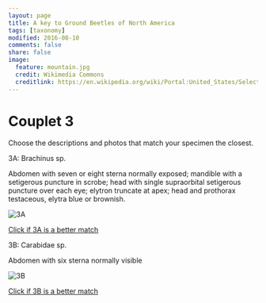 ```yaml
---
layout: page
title: A key to Ground Beetles of North America
tags: [taxonomy]
modified: 2016-08-10
comments: false
share: false
image:
  feature: mountain.jpg
  credit: Wikimedia Commons
  creditlink: https://en.wikipedia.org/wiki/Portal:United_States/Selected_panorama#/media/File:Mount_Ellinor,_Mount_Washington_Panorama.jpg
---
```


# Couplet 3


Choose the descriptions and photos that match your specimen the closest. 

3A: Brachinus sp. 

Abdomen with seven or eight sterna normally exposed; mandible with a setigerous puncture in scrobe; head with single supraorbital setigerous puncture over each eye; elytron truncate at apex; head and prothorax testaceous, elytra blue or brownish.

![3A](//klevan.github.io/images/keyfigs/Key1_3_3A.png)

[Click if 3A is a better match](https://en.wikipedia.org/wiki/Brachinus)


3B: Carabidae sp. 

Abdomen with six sterna normally visible

![3B](//klevan.github.io/images/keyfigs/Key1_3_3B.png)

[Click if 3B is a better match](//klevan.github.io/dynamicTaxonomy/Key1_4)

